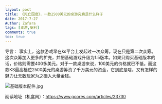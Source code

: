 ```yaml
---
layout: post
title: 《死亡国度》，一款2500美元的桌游究竟是什么样子
date: 2017-7-27
Author: Zafara
tags: [桌游,安利]
comments: true
toc: true
---
```

导言：  事实上，<kingdom death:monster>这款游戏早在ks平台上发起过一次众筹，现在只是第二次众筹。这次众筹加入更多的扩充，并把基础游戏升级为1.5版本。如果只购买基础版本的话，价格则需要400多美元。对于一款桌游来说，100美元的价格就已不低。而这款KS最高档位2500美元的桌游筹资了千万美元的资金，它到底是啥，又有怎样的魅力让无数玩家为之砸入大量金钱。
  
![基础版本配件.jpg](https://i.loli.net/2020/12/30/CL4nDaQpkKGEf8A.jpg)

阅读地址（机盒网）：<https://www.gcores.com/articles/23730>
